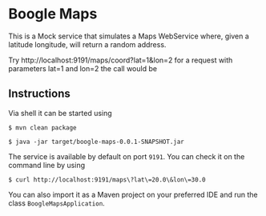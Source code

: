 # Boogle Maps

This is a Mock service that simulates a Maps WebService where, given a latitude
longitude, will return a random address.

Try http://localhost:9191/maps/coord?lat=1&lon=2 
for a request with parameters lat=1 and lon=2 the call would be

## Instructions

Via shell it can be started using

```
$ mvn clean package
```

```
$ java -jar target/boogle-maps-0.0.1-SNAPSHOT.jar
```

The service is available by default on port `9191`. You can check it on the 
command line by using

```
$ curl http://localhost:9191/maps\?lat\=20.0\&lon\=30.0
``` 

You can also import it as a Maven project on your preferred IDE and 
run the class `BoogleMapsApplication`.